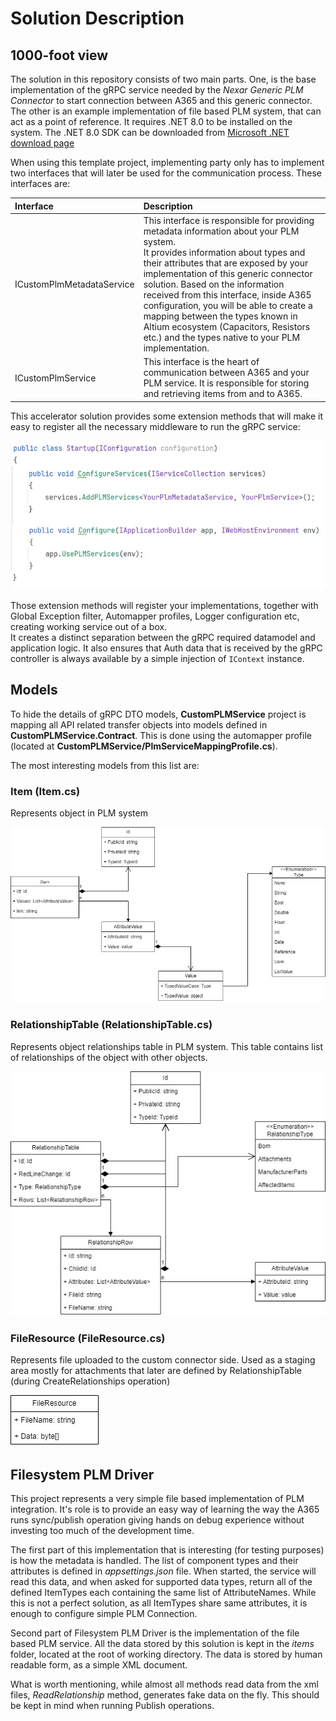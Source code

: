 ﻿# Solution Description

## 1000-foot view
The solution in this repository consists of two main parts. One, is the base implementation of the gRPC service needed by the *Nexar Generic PLM Connector* to start 
connection between A365 and this generic connector. The other is an example implementation of file based PLM system, that can act as a point of reference. 
It requires .NET 8.0 to be installed on the system. The .NET 8.0 SDK can be downloaded from [Microsoft .NET download page](https://dotnet.microsoft.com/en-us/download/dotnet/8.0) 

When using this template project, implementing party only has to implement two interfaces that will later be used for the communication process. These interfaces are:

| Interface                 | Description                                                                                                                                                                                                                                                                                                                                                                                                                                                                        |
|:--------------------------|:-----------------------------------------------------------------------------------------------------------------------------------------------------------------------------------------------------------------------------------------------------------------------------------------------------------------------------------------------------------------------------------------------------------------------------------------------------------------------------------|
| ICustomPlmMetadataService | This interface is responsible for providing metadata information about your PLM system. <br/>It provides information about types and their attributes that are exposed by your implementation of this generic connector solution. Based on the information received from this interface, inside A365 configuration, you will be able to create a mapping between the types known in Altium ecosystem (Capacitors, Resistors etc.) and the types native to your PLM implementation. |
| ICustomPlmService         | This interface is the heart of communication between A365 and your PLM service. It is responsible for storing and retrieving items from and to A365.                                                                                                                                                                                                                                                                                                                               |

This accelerator solution provides some extension methods that will make it easy to register all the necessary middleware to run the gRPC service:

![Startup.cs with registration of Custom PLM service](images/solution/solution_register_middleware.jpg "Middleware registration")

Those extension methods will register your implementations, together with Global Exception filter, Automapper profiles, Logger configuration etc, creating working service out of a box.  
It creates a distinct separation between the gRPC required datamodel and application logic. It also ensures that Auth data that is received by the
gRPC controller is always available by a simple injection of <code>IContext</code> instance.

## Models
To hide the details of gRPC DTO models, **CustomPLMService** project is mapping all API related transfer objects into models defined in **CustomPLMService.Contract**. 
This is done using the automapper profile (located at **CustomPLMService/PlmServiceMappingProfile.cs**).

The most interesting models from this list are:
### Item (Item.cs)
Represents object in PLM system

![Item diagram](./images/solution/ItemDiagram.jpg "Item Diagram")

### RelationshipTable (RelationshipTable.cs)
Represents object relationships table in PLM system. This table contains list of relationships of the object with other objects.

![RelationshipTable diagram](./images/solution/RelationshipTableDiagram.jpg "Relationship Table Diagram")

### FileResource (FileResource.cs)
Represents file uploaded to the custom connector side. Used as a staging area mostly for attachments that later are defined by RelationshipTable (during CreateRelationships operation)

![FileResource diagram](./images/solution/FileResourceDiagram.jpg "File Resource Diagram")

## Filesystem PLM Driver
This project represents a very simple file based implementation of PLM integration. It's role is to provide an easy way
of learning the way the A365 runs sync/publish operation giving hands on debug experience without 
investing too much of the development time.

The first part of this implementation that is interesting (for testing purposes) is how the metadata is handled.
The list of component types and their attributes is defined in *appsettings.json* file. When started, the service will
read this data, and when asked for supported data types, return all of the defined ItemTypes each containing the same list
of AttributeNames. While this is not a perfect solution, as all ItemTypes share same attributes, it is enough to configure
simple PLM Connection.

Second part of Filesystem PLM Driver is the implementation of the file based PLM service. All the data stored by this solution
is kept in the *items* folder, located at the root of working directory. The data is stored by human readable form, as a simple XML
document. 

What is worth mentioning, while almost all methods read data from the xml files, *ReadRelationship* method, generates fake
data on the fly. This should be kept in mind when running Publish operations.
